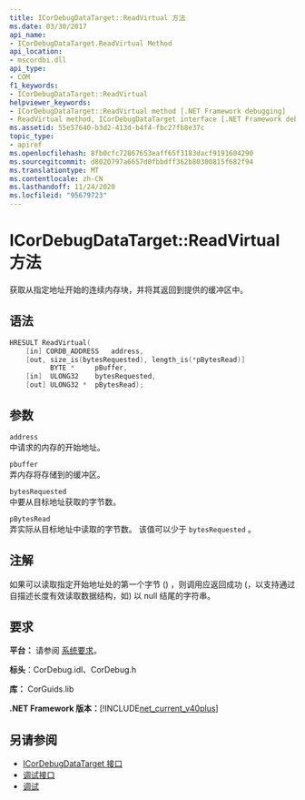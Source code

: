 ```yaml
---
title: ICorDebugDataTarget::ReadVirtual 方法
ms.date: 03/30/2017
api_name:
- ICorDebugDataTarget.ReadVirtual Method
api_location:
- mscordbi.dll
api_type:
- COM
f1_keywords:
- ICorDebugDataTarget::ReadVirtual
helpviewer_keywords:
- ICorDebugDataTarget::ReadVirtual method [.NET Framework debugging]
- ReadVirtual method, ICorDebugDataTarget interface [.NET Framework debugging]
ms.assetid: 55e57640-b3d2-413d-b4f4-fbc27fb8e37c
topic_type:
- apiref
ms.openlocfilehash: 8fb0cfc72867653eaff65f3183dacf9191604290
ms.sourcegitcommit: d8020797a6657d0fbbdff362b80300815f682f94
ms.translationtype: MT
ms.contentlocale: zh-CN
ms.lasthandoff: 11/24/2020
ms.locfileid: "95679723"
---
```

# <a name="icordebugdatatargetreadvirtual-method"></a>ICorDebugDataTarget::ReadVirtual 方法

获取从指定地址开始的连续内存块，并将其返回到提供的缓冲区中。  
  
## <a name="syntax"></a>语法  
  
```cpp  
HRESULT ReadVirtual(  
    [in] CORDB_ADDRESS   address,  
    [out, size_is(bytesRequested), length_is(*pBytesRead)]  
          BYTE *     pBuffer,  
    [in]  ULONG32    bytesRequested,  
    [out] ULONG32 *  pBytesRead);  
```  
  
## <a name="parameters"></a>参数  

 `address`  
 中请求的内存的开始地址。  
  
 `pbuffer`  
 弄内存将存储到的缓冲区。  
  
 `bytesRequested`  
 中要从目标地址获取的字节数。  
  
 `pBytesRead`  
 弄实际从目标地址中读取的字节数。 该值可以少于 `bytesRequested` 。  
  
## <a name="remarks"></a>注解  

 如果可以读取指定开始地址处的第一个字节 () ，则调用应返回成功 (，以支持通过自描述长度有效读取数据结构，如) 以 null 结尾的字符串。  
  
## <a name="requirements"></a>要求  

 **平台：** 请参阅 [系统要求](../../get-started/system-requirements.md)。  
  
 **标头**：CorDebug.idl、CorDebug.h  
  
 **库：** CorGuids.lib  
  
 **.NET Framework 版本：**[!INCLUDE[net_current_v40plus](../../../../includes/net-current-v40plus-md.md)]  
  
## <a name="see-also"></a>另请参阅

- [ICorDebugDataTarget 接口](icordebugdatatarget-interface.md)
- [调试接口](debugging-interfaces.md)
- [调试](index.md)
